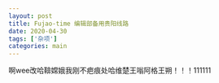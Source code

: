 ```yaml
---
layout: post
title: Fujao-time 编辑部备用贵阳线路
date: 2020-04-30
tags: ['杂项']
categories: main
---
```


啊wee改哈鞥嫦娥我刚不疤痕处哈维楚王嗡阿格王朔！！！111111